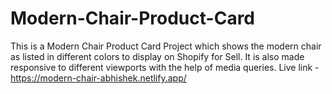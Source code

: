 # Modern-Chair-Product-Card
This is a Modern Chair Product Card Project which shows the modern chair as listed in different colors to display on Shopify for Sell. It is also made responsive to different viewports with the help of media queries. Live link - https://modern-chair-abhishek.netlify.app/
